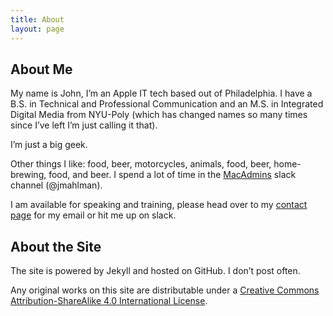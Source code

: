 ```yaml
---
title: About
layout: page
---
```


## About Me

My name is John, I’m an Apple IT tech based out of Philadelphia. I have a B.S. in Technical and Professional Communication and an M.S. in Integrated Digital Media from NYU-Poly (which has changed names so many times since I’ve left I’m just calling it that).

I’m just a big geek.

Other things I like: food, beer, motorcycles, animals, food, beer, home-brewing, food, and beer. I spend a lot of time in the [MacAdmins](http://macadmins.org) slack channel (@jmahlman).

I am available for speaking and training, please head over to my [contact page](/contact) for my email or hit me up on slack.

## About the Site

The site is powered by Jekyll and hosted on GitHub. I don’t post often.

Any original works on this site are distributable under a [Creative Commons Attribution-ShareAlike 4.0 International License](https://creativecommons.org/licenses/by-sa/4.0/).
